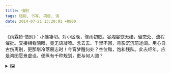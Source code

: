 ```yaml
---
title: 惜别
tags: 惜别, 书写, 项目, 诗
date: 2014-07-21 13:20:01 +0800
---
```



《雨霖铃·惜别》：小蠊凄切。对小区晚，骤雨初歇。谷湘宴饮无绪，留恋处、流程催批。交接相看陌眼，竟无语凝噎。念去去、千里不回，背影沉沉前途阔。用心自古伤离别，更那堪冷落展志时！今宵梦醒何处？空位黯，饱和残队。此去经年，应是鸿图愿景虚设。便纵有千种规划，更与何人圆？

<details><summary>🖼️</summary>

![](writings/images/2014-07-21-13-20-xi-bie.JPG)

</details>

